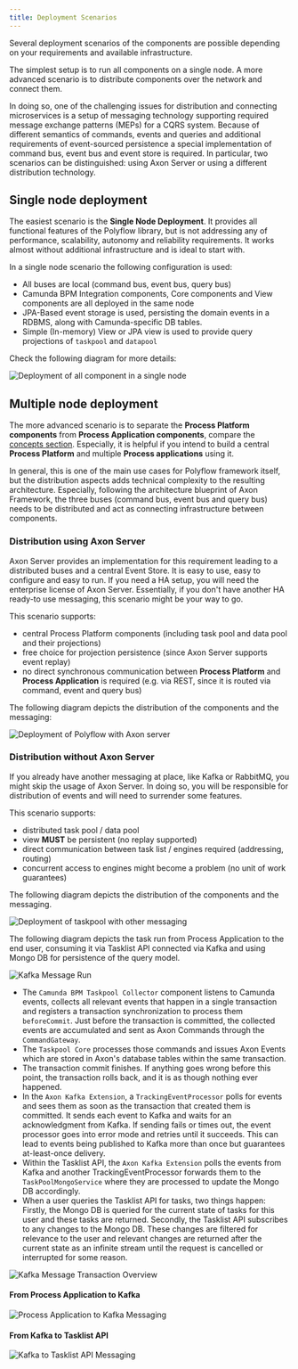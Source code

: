 ```yaml
---
title: Deployment Scenarios
---
```

Several deployment scenarios of the components are possible depending on your requirements and available infrastructure.

The simplest setup is to run all components on a single node. A more advanced scenario is to distribute components over the network and connect them.

In doing so, one of the challenging issues for distribution and connecting microservices is a setup of messaging technology supporting required message exchange
patterns (MEPs) for a CQRS system. Because of different semantics of commands, events and queries and additional requirements of event-sourced persistence a
special implementation of command bus, event bus and event store is required. In particular, two scenarios can be distinguished: using Axon Server or using a
different distribution technology.

## Single node deployment

The easiest scenario is the **Single Node Deployment**. It provides all functional features of the Polyflow library, but is not addressing any of performance,
scalability, autonomy and reliability requirements. It works almost without additional infrastructure and is ideal to start with.

In a single node scenario the following configuration is used:

* All buses are local (command bus, event bus, query bus)
* Camunda BPM Integration components, Core components and View components are all deployed in the same node
* JPA-Based event storage is used, persisting the domain events in a RDBMS, along with Camunda-specific DB tables.
* Simple (In-memory) View or JPA view is used to provide query projections of `taskpool` and `datapool`

Check the following diagram for more details:

![Deployment of all component in a single node](../img/deployment-single.png)

## Multiple node deployment

The more advanced scenario is to separate the **Process Platform components** from **Process Application components**, compare
the [concepts section](concepts.md). Especially, it is helpful if you intend to build a central **Process Platform** and multiple **Process applications** using
it.

In general, this is one of the main use cases for Polyflow framework itself, but the distribution aspects adds technical complexity to the resulting
architecture. Especially, following the architecture blueprint of Axon Framework, the three buses (command bus, event bus and query bus) needs to be distributed
and act as connecting infrastructure between components.

### Distribution using Axon Server

Axon Server provides an implementation for this requirement leading to a distributed buses and a central Event Store. It is easy to use, easy to configure and
easy to run. If you need a HA setup, you will need the enterprise license of Axon Server. Essentially, if you don't have another HA ready-to use messaging, this
scenario might be your way to go.

This scenario supports:

- central Process Platform components (including task pool and data pool and their projections)
- free choice for projection persistence (since Axon Server supports event replay)
- no direct synchronous communication between **Process Platform** and **Process Application** is required (e.g. via REST, since it is routed via command, event
  and query bus)

The following diagram depicts the distribution of the components and the messaging:

![Deployment of Polyflow with Axon server](../img/deployment-axon-server.png)

### Distribution without Axon Server

If you already have another messaging at place, like Kafka or RabbitMQ, you might skip the usage of Axon Server. In doing so, you will be responsible for
distribution of events and will need to surrender some features.

This scenario supports:

- distributed task pool / data pool
- view **MUST** be persistent (no replay supported)
- direct communication between task list / engines required (addressing, routing)
- concurrent access to engines might become a problem (no unit of work guarantees)

The following diagram depicts the distribution of the components and the messaging.

![Deployment of taskpool with other messaging](../img/deployment-messaging.png)

The following diagram depicts the task run from Process Application to the end user, consuming it via Tasklist API connected via Kafka and using Mongo DB for
persistence of the query model.

![Kafka Message Run](../img/scenario_kafka_messaging_overview.png)

- The `Camunda BPM Taskpool Collector` component listens to Camunda events, collects all relevant events that happen in a single transaction and registers a
  transaction synchronization to process them `beforeCommit`. Just before the transaction is committed, the collected events are accumulated and sent as Axon
  Commands through the `CommandGateway`.
- The `Taskpool Core` processes those commands and issues Axon Events which are stored in Axon's database tables within the same transaction.
- The transaction commit finishes. If anything goes wrong before this point, the transaction rolls back, and it is as though nothing ever happened.
- In the `Axon Kafka Extension`, a `TrackingEventProcessor` polls for events and sees them as soon as the transaction that created them is committed. It sends
  each event to Kafka and waits for an acknowledgment from Kafka. If sending fails or times out, the event processor goes into error mode and retries until it
  succeeds. This can lead to events being published to Kafka more than once but guarantees at-least-once delivery.
- Within the Tasklist API, the `Axon Kafka Extension` polls the events from Kafka and another TrackingEventProcessor forwards them to the `TaskPoolMongoService`
  where they are processed to update the Mongo DB accordingly.
- When a user queries the Tasklist API for tasks, two things happen: Firstly, the Mongo DB is queried for the current state of tasks for this user and these
  tasks are returned. Secondly, the Tasklist API subscribes to any changes to the Mongo DB. These changes are filtered for relevance to the user and relevant
  changes are returned after the current state as an infinite stream until the request is cancelled or interrupted for some reason.

![Kafka Message Transaction Overview](../img/scenario_kafka_messaging_tx_view.png)

#### From Process Application to Kafka

![Process Application to Kafka Messaging](../img/scenario_process_application_to_kafka_detail.png)

#### From Kafka to Tasklist API

![Kafka to Tasklist API Messaging](../img/scenario_kafka_to_tasklist_detail.png)
